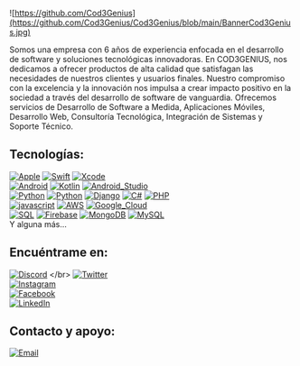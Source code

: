 ![https://github.com/Cod3Genius](https://github.com/Cod3Genius/Cod3Genius/blob/main/BannerCod3Genius.jpg)


Somos una empresa con 6 años de experiencia enfocada en el desarrollo de software y soluciones tecnológicas innovadoras. En COD3GENIUS, nos dedicamos a ofrecer productos de alta calidad que satisfagan las necesidades de nuestros clientes y usuarios finales. Nuestro compromiso con la excelencia y la innovación nos impulsa a crear impacto positivo en la sociedad a través del desarrollo de software de vanguardia. Ofrecemos servicios de Desarrollo de Software a Medida, Aplicaciones Móviles, Desarrollo Web, Consultoría Tecnológica, Integración de Sistemas y Soporte Técnico. 


## Tecnologías:
[![Apple](https://img.shields.io/badge/iOS-999999?style=for-the-badge&logo=apple&logoColor=white&labelColor=101010)]()
[![Swift](https://img.shields.io/badge/Swift-FA7343?style=for-the-badge&logo=swift&logoColor=white&labelColor=101010)]()
[![Xcode](https://img.shields.io/badge/Xcode-1575F9?style=for-the-badge&logo=xcode&logoColor=white&labelColor=101010)]()
</br>
[![Android](https://img.shields.io/badge/Android-3DDC84?style=for-the-badge&logo=android&logoColor=white&labelColor=101010)]()
[![Kotlin](https://img.shields.io/badge/Kotlin-0095D5?style=for-the-badge&logo=kotlin&logoColor=white&labelColor=101010)]()
[![Android_Studio](https://img.shields.io/badge/Android_Studio-3DDC84?style=for-the-badge&logo=android-studio&logoColor=white&labelColor=101010)]()
</br>
[![Python](https://img.shields.io/badge/Reflex-green?style=for-the-badge&logo=python&logoColor=white&labelColor=101010)]()
[![Python](https://img.shields.io/badge/Python-yellow?style=for-the-badge&logo=python&logoColor=white&labelColor=101010)]()
[![Django](https://img.shields.io/badge/Django-092E20?style=for-the-badge&logo=django&logoColor=white&labelColor=101010)]()
[![C#](https://img.shields.io/badge/C%23-007396?style=for-the-badge&logo=csharp&logoColor=white&labelColor=101010)]()
[![PHP](https://img.shields.io/badge/PHP-777BB4?style=for-the-badge&logo=php&logoColor=white&labelColor=101010)]()
</br>
[![javascript](https://img.shields.io/badge/JavaScript-F7DF1E?style=for-the-badge&logo=javascript&logoColor=white&labelColor=101010)]()
[![AWS](https://img.shields.io/badge/AWS-232F3E?style=for-the-badge&logo=amazon-aws&logoColor=white&labelColor=101010)]()
[![Google_Cloud](https://img.shields.io/badge/Google_Cloud-4285F4?style=for-the-badge&logo=googlecloud&logoColor=white&labelColor=101010)]()
</br>
[![SQL](https://img.shields.io/badge/SQLSERVER-4479A1?style=for-the-badge&logo=mysql&logoColor=white&labelColor=101010)]()
[![Firebase](https://img.shields.io/badge/Firebase-FFCA28?style=for-the-badge&logo=firebase&logoColor=white&labelColor=101010)]()
[![MongoDB](https://img.shields.io/badge/MongoDB-47A248?style=for-the-badge&logo=mongodb&logoColor=white&labelColor=101010)]()
[![MySQL](https://img.shields.io/badge/MySQL-4479A1?style=for-the-badge&logo=mysql&logoColor=white&labelColor=101010)]()
</br>
Y alguna más...

## Encuéntrame en:

[![Discord](https://img.shields.io/badge/Discord-Cod3Genius-5865F2?style=for-the-badge&logo=discord&logoColor=white&labelColor=101010)]([https://cod3genius.com/discord](https://discord.gg/QG9asFf7))
</br>
[![Twitter](https://img.shields.io/badge/Twitter-@Cod3Genius-1DA1F2?style=for-the-badge&logo=twitter&logoColor=white&labelColor=101010)](https://twitter.com/cod3genius)
</br>
[![Instagram](https://img.shields.io/badge/Instagram-@Cod3Genius-E4405F?style=for-the-badge&logo=instagram&logoColor=white&labelColor=101010)](https://instagram.com/cod3genius)
</br>
[![Facebook](https://img.shields.io/badge/Facebook-@Cod3Genius-1877F2?style=for-the-badge&logo=facebook&logoColor=white&labelColor=101010)](https://facebook.com/cod3genius)
</br>
[![LinkedIn](https://img.shields.io/badge/LinkedIn-Cod3Genius-0077B5?style=for-the-badge&logo=linkedin&logoColor=white&labelColor=101010)](https://www.linkedin.com/in/cod3genius)


## Contacto y apoyo:

[![Email](https://img.shields.io/badge/Email_Coorporativo-D14836?style=for-the-badge&logo=gmail&logoColor=white&labelColor=101010)](mailto:info-servicios@cod3genius.com)


